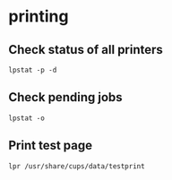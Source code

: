 # printing
## Check status of all printers
```
lpstat -p -d
```

## Check pending jobs
```
lpstat -o
```

## Print test page
```
lpr /usr/share/cups/data/testprint
```
